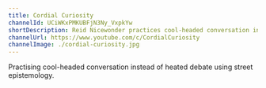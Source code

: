 ```yaml
---
title: Cordial Curiosity
channelId: UCiWKxPMKUBFjN3Ny_VxpkYw
shortDescription: Reid Nicewonder practices cool-headed conversation instead of heated debate using Street Epistemology.
channelUrl: https://www.youtube.com/c/CordialCuriosity
channelImage: ./cordial-curiosity.jpg
---
```

Practising cool-headed conversation instead of heated debate using street epistemology.
